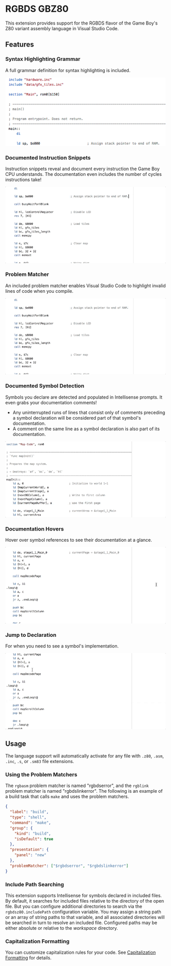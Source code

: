# RGBDS GBZ80

This extension provides support for the RGBDS flavor of the Game Boy's Z80 variant assembly language in Visual Studio Code.

## Features

### Syntax Highlighting Grammar

A full grammar definition for syntax highlighting is included.

![syntax highlighting](https://raw.githubusercontent.com/DonaldHays/rgbds-vscode/master/previews/syntax-highlighting.png)

### Documented Instruction Snippets

Instruction snippets reveal and document every instruction the Game Boy CPU understands. The documentation even includes the number of cycles instructions take!

![documented snippets](https://raw.githubusercontent.com/DonaldHays/rgbds-vscode/master/previews/instruction-snippets.gif)


### Problem Matcher

An included problem matcher enables Visual Studio Code to highlight invalid lines of code when you compile.

![problem matcher](https://raw.githubusercontent.com/DonaldHays/rgbds-vscode/master/previews/problem-matcher.gif)

### Documented Symbol Detection

Symbols you declare are detected and populated in Intellisense prompts. It even grabs your documentation comments!

- Any uninterrupted runs of lines that consist only of comments preceding a symbol declaration will be considered part of that symbol's documentation.
- A comment on the same line as a symbol declaration is also part of its documentation.

![intellisense](https://raw.githubusercontent.com/DonaldHays/rgbds-vscode/master/previews/doc-comment.gif)

### Documentation Hovers

Hover over symbol references to see their documentation at a glance.

![Syntax highlighting grammar](https://raw.githubusercontent.com/DonaldHays/rgbds-vscode/master/previews/hovers.gif)

### Jump to Declaration

For when you need to see a symbol's implementation.

![Syntax highlighting grammar](https://raw.githubusercontent.com/DonaldHays/rgbds-vscode/master/previews/definition.gif)

## Usage

The language support will automatically activate for any file with `.z80`, `.asm`, `.inc`, `.s`, or `.sm83` file extensions.

### Using the Problem Matchers

The `rgbasm` problem matcher is named "rgbdserror", and the `rgblink` problem matcher is named "rgbdslinkerror". The following is an example of a build task that calls `make` and uses the problem matchers.

```JSON
{
  "label": "build",
  "type": "shell",
  "command": "make",
  "group": {
    "kind": "build",
    "isDefault": true
  },
  "presentation": {
    "panel": "new"
  },
  "problemMatcher": ["$rgbdserror", "$rgbdslinkerror"]
}
```

### Include Path Searching

This extension supports Intellisense for symbols declared in included files. By default, it searches for included files relative to the directory of the open file. But you can configure additional directories to search via the `rgbdsz80.includePath` configuration variable. You may assign a string path or an array of string paths to that variable, and all associated directories will be searched in turn to resolve an included file. Configured paths may be either absolute or relative to the _workspace_ directory.

### Capitalization Formatting

You can customize capitalization rules for your code. See [Capitalization Formatting](https://github.com/DonaldHays/rgbds-vscode/blob/master/formatting.md) for details.
